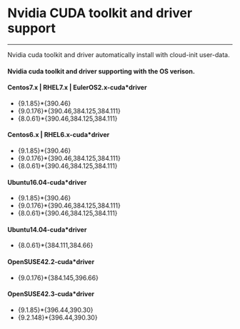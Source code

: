 # Nvidia CUDA toolkit and driver support #
------------------------------------------
Nvidia cuda toolkit and driver automatically install with cloud-init user-data.

#### Nvidia cuda toolkit and driver supporting with the OS verison.

#### Centos7.x | RHEL7.x | EulerOS2.x-cuda*driver
  - {9.1.85}*{390.46}
  - {9.0.176}*{390.46,384.125,384.111}
  - {8.0.61}*{390.46,384.125,384.111}

#### Centos6.x | RHEL6.x-cuda*driver
  - {9.1.85}*{390.46}
  - {9.0.176}*{390.46,384.125,384.111}
  - {8.0.61}*{390.46,384.125,384.111}

#### Ubuntu16.04-cuda*driver
  - {9.1.85}*{390.46}
  - {9.0.176}*{390.46,384.125,384.111}
  - {8.0.61}*{390.46,384.125,384.111}

#### Ubuntu14.04-cuda*driver
  - {8.0.61}*{384.111,384.66}

#### OpenSUSE42.2-cuda*driver
  - {9.0.176}*{384.145,396.66}

#### OpenSUSE42.3-cuda*driver
  - {9.1.85}*{396.44,390.30}
  - {9.2.148}*{396.44,390.30}
